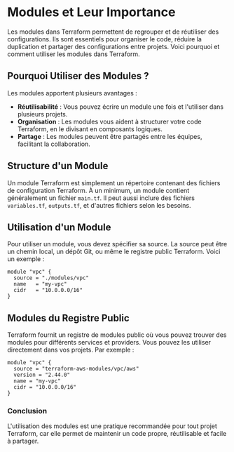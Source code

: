 
# Modules et Leur Importance

Les modules dans Terraform permettent de regrouper et de réutiliser des configurations. Ils sont essentiels pour organiser le code, réduire la duplication et partager des configurations entre projets. Voici pourquoi et comment utiliser les modules dans Terraform.

## Pourquoi Utiliser des Modules ?

Les modules apportent plusieurs avantages :

- **Réutilisabilité** : Vous pouvez écrire un module une fois et l'utiliser dans plusieurs projets.
- **Organisation** : Les modules vous aident à structurer votre code Terraform, en le divisant en composants logiques.
- **Partage** : Les modules peuvent être partagés entre les équipes, facilitant la collaboration.

## Structure d'un Module

Un module Terraform est simplement un répertoire contenant des fichiers de configuration Terraform. À un minimum, un module contient généralement un fichier `main.tf`. Il peut aussi inclure des fichiers `variables.tf`, `outputs.tf`, et d'autres fichiers selon les besoins.

## Utilisation d'un Module

Pour utiliser un module, vous devez spécifier sa source. La source peut être un chemin local, un dépôt Git, ou même le registre public Terraform. Voici un exemple :

```hcl
module "vpc" {
  source = "./modules/vpc"
  name   = "my-vpc"
  cidr   = "10.0.0.0/16"
}
```

## Modules du Registre Public

Terraform fournit un registre de modules public où vous pouvez trouver des modules pour différents services et providers. Vous pouvez les utiliser directement dans vos projets. Par exemple :

```hcl
module "vpc" {
  source = "terraform-aws-modules/vpc/aws"
  version = "2.44.0"
  name = "my-vpc"
  cidr = "10.0.0.0/16"
}
```

### Conclusion

L'utilisation des modules est une pratique recommandée pour tout projet Terraform, car elle permet de maintenir un code propre, réutilisable et facile à partager.

